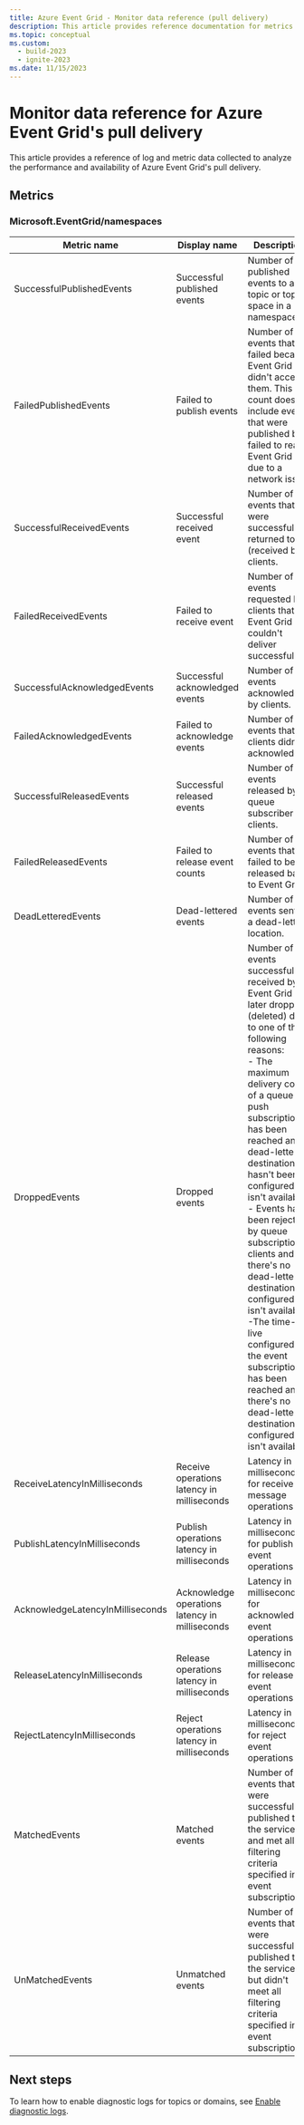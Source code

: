 ```yaml
---
title: Azure Event Grid - Monitor data reference (pull delivery)
description: This article provides reference documentation for metrics and diagnostic logs for Azure Event Grid's push and pull delivery of events.
ms.topic: conceptual
ms.custom:
  - build-2023
  - ignite-2023
ms.date: 11/15/2023
---
```


# Monitor data reference for Azure Event Grid's pull delivery 

This article provides a reference of log and metric data collected to analyze the performance and availability of Azure Event Grid's pull delivery.



## Metrics

### Microsoft.EventGrid/namespaces

| Metric name | Display name | Description |
| ----------- | ------------ | ----------- |
| SuccessfulPublishedEvents | Successful published events | Number of published events to a topic or topic space in a namespace. |
| FailedPublishedEvents | Failed to publish events | Number of events that failed because Event Grid didn't accept them. This count doesn't include events that were published but failed to reach Event Grid due to a network issue. | 
| SuccessfulReceivedEvents | Successful received event | Number of events that were successfully returned to (received by) clients. |
| FailedReceivedEvents | Failed to receive event | Number of events requested by clients that Event Grid couldn't deliver successfully. |
| SuccessfulAcknowledgedEvents | Successful acknowledged events | Number of events acknowledged by clients. |
| FailedAcknowledgedEvents | Failed to acknowledge events | Number of events that clients didn't acknowledge. |
| SuccessfulReleasedEvents | Successful released events | Number of events released by queue subscriber clients. |
| FailedReleasedEvents | Failed to release event counts | Number of events that failed to be released back to Event Grid. |
| DeadLetteredEvents | Dead-lettered events | Number of events sent to a dead-letter location. |
| DroppedEvents | Dropped events | Number of events successfully received by Event Grid but later dropped (deleted) due to one of the following reasons: <br>- The maximum delivery count of a queue or push subscription has been reached and a dead-letter destination hasn't been configured or isn't available<br> - Events have been rejected by queue subscription clients and there's no dead-letter destination configured or isn't available. <br> -The time-to-live configured for the event subscription has been reached and there's no dead-letter destination configured or isn't available. |
| ReceiveLatencyInMilliseconds | Receive operations latency in milliseconds | Latency in milliseconds for receive message operations |
| PublishLatencyInMilliseconds | Publish operations latency in milliseconds | Latency in milliseconds for publish event operations |
| AcknowledgeLatencyInMilliseconds | Acknowledge operations latency in milliseconds | Latency in milliseconds for acknowledge event operations |
| ReleaseLatencyInMilliseconds | Release operations latency in milliseconds | Latency in milliseconds for release event operations |
| RejectLatencyInMilliseconds | Reject operations latency in milliseconds | Latency in milliseconds for reject event operations |
| MatchedEvents | Matched events | Number of events that were successfully published to the service and met all the filtering criteria specified in event subscriptions. |
| UnMatchedEvents | Unmatched events | Number of events that were successfully published to the service, but didn't meet all filtering criteria specified in  event subscriptions. |

## Next steps

To learn how to enable diagnostic logs for topics or domains, see [Enable diagnostic logs](enable-diagnostic-logs-topic.md).
